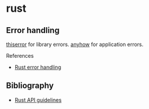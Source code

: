 # rust

## Error handling

[thiserror](https://crates.io/crates/thiserror) for library errors.
[anyhow](https://crates.io/crates/anyhow) for application errors.

References

* [Rust error handling](https://nick.groenen.me/posts/rust-error-handling/)

## Bibliography

* [Rust API guidelines](https://rust-lang.github.io/api-guidelines/about.html)
